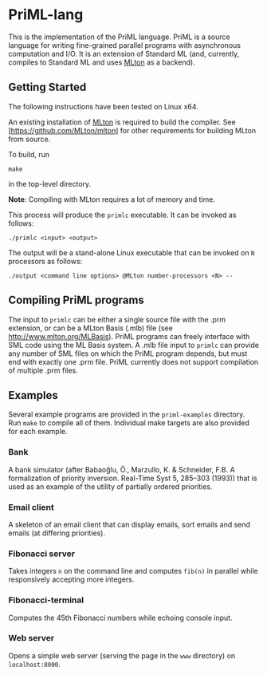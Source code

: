 # PriML-lang

This is the implementation of the PriML language. PriML is a source language for
writing fine-grained parallel programs with asynchronous computation and I/O.
It is an extension of Standard ML (and, currently, compiles to Standard ML and
uses [MLton](https://www.mlton.org) as a backend).

## Getting Started

The following instructions have been tested on Linux x64.

An existing installation of [MLton](https://www.mlton.org) 
is required to build the compiler.
See [https://github.com/MLton/mlton] for other requirements for building MLton from
source.

To build, run

    make

in the top-level directory.

**Note**: Compiling with MLton requires a lot of memory and time.

This process will produce the `primlc` executable. It can be invoked as follows:

    ./primlc <input> <output>

The output will be a stand-alone Linux executable that can be invoked on `N`
processors as follows:

    ./output <command line options> @MLton number-processors <N> --

## Compiling PriML programs

The input to `primlc` can be either a single source file with the .prm extension,
or can be a MLton Basis (.mlb) file (see <http://www.mlton.org/MLBasis>).
PriML programs can freely interface with SML code using the ML Basis system.
A .mlb file input to `primlc` can provide any number of SML files on which the
PriML program depends, but must end with exactly one .prm file. PriML currently
does not support compilation of multiple .prm files.

## Examples

Several example programs are provided in the `priml-examples` directory.
Run `make` to compile all of them. Individual make targets are also provided for
each example.

### Bank

A bank simulator (after Babaoğlu, Ö., Marzullo, K. & Schneider, F.B. A formalization of priority inversion. Real-Time Syst 5, 285–303 (1993))
that is used as an example of the utility of partially ordered priorities.

### Email client

A skeleton of an email client that can display emails, sort emails and send emails
(at differing priorities).

### Fibonacci server

Takes integers `n` on the command line and computes `fib(n)` in parallel while
responsively accepting more integers.

### Fibonacci-terminal

Computes the 45th Fibonacci numbers while echoing console input.

### Web server

Opens a simple web server (serving the page in the `www` directory) on
`localhost:8000`.
